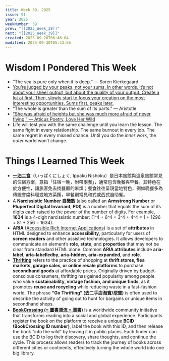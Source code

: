 ```yaml
---
title: Week 39, 2025
issue: 91
year: 2025
weekNumber: 39
prev: "[[2025_Week_38]]"
next: "[[2025_Week_39]]"
created: 2025-09-28T06:46:04
modified: 2025-09-30T05:43:56
---
```


# Wisdom I Pondered This Week

* “The sea is pure only when it is deep.” — Soren Kierkegaard
* [You’re judged by your peaks, not your sums. In other words, it’s not about your sheer output, but about the quality of your output. Create a lot at first. Then, slowly start to focus your creation on the most interesting opportunities. Sums first, peaks later.](https://www.sahilbloom.com/newsletter/i-co-hosted-a-retreat-with-richard-branson--heres-what-i-learned)
* “The whole is greater than the sum of its parts.” — Aristotle
* [“She was afraid of heights but she was much more afraid of never flying.” — Atticus Poetry, Love Her Wild](https://www.goodreads.com/quotes/8373671-she-was-afraid-of-heights-but-she-was-much-more)
* Life will test you with the same challenge until you learn the lesson. The same fight in every relationship. The same burnout in every job. The same regret in every missed chance. Until you do the _inner_ work, the _outer_ world won’t change.

# Things I Learned This Week

* [**一泊二食**](https://www.google.com/search?q=一泊二食)（いっぱくにしょく, Ippaku Nishoku）是日本旅館與溫泉旅館常見的住宿方案，意指「住宿一晚，附帶兩餐」，通常包含晚餐與早餐。其特色在於方便性，讓旅客免去找餐廳的麻煩；餐食往往呈現當地特色，例如晚餐多為傳統會席料理或地方菜餚，早餐則常見和式或西式自助餐。
* A **[Narcissistic Number 自戀數](https://www.google.com/search?q=narcissistic+number)** (also called an **Armstrong Number** or **Pluperfect Digital Invariant, PDI**) is a number that equals the sum of its digits each raised to the power of the number of digits. For example, **1634** is a 4-digit narcissistic number: (1^4 + 6^4 + 3^4 + 4^4 = 1 + 1296 + 81 + 256 = 1634).
* **ARIA** ([Accessible Rich Internet Applications](https://www.google.com/search?q=ARIA+Accessible+Rich+Internet+Applications)) is a set of **attributes** in HTML designed to enhance **accessibility**, particularly for users of **screen readers** and other assistive technologies. It allows developers to communicate an element’s **role**, **state**, and **properties** that may not be clear from standard HTML alone. Common **ARIA attributes** include **aria-label**, **aria-labelledby**, **aria-hidden**, **aria-expanded**, and **role**.
* **[Thrifting](https://www.google.com/search?q=thrifting)** refers to the practice of shopping at **thrift stores, flea markets, garage sales, or online resale platforms** to purchase **secondhand goods** at affordable prices. Originally driven by budget-conscious consumers, thrifting has gained popularity among people who value **sustainability, vintage fashion, and unique finds**, as it promotes **reuse and recycling** while reducing waste in a fast-fashion world. The phrase **“Go Thrifting” (去二手店淘寶/挖寶)** is often used to describe the activity of going out to hunt for bargains or unique items in secondhand shops.
* [**BookCrossing (= 圖書漂流 = 漂書)**](https://www.google.com/search?q=BookCrossing) is a worldwide community initiative that transforms reading into a social and global experience. Participants register the book on the platform to receive a unique **BCID (BookCrossing ID number)**, label the book with this ID, and then release the book “into the wild” by leaving it in public places. Each finder can use the BCID to log their discovery, share thoughts, and continue the cycle. This process allows readers to track the journey of books across different cities or continents, effectively turning the whole world into one big library.
